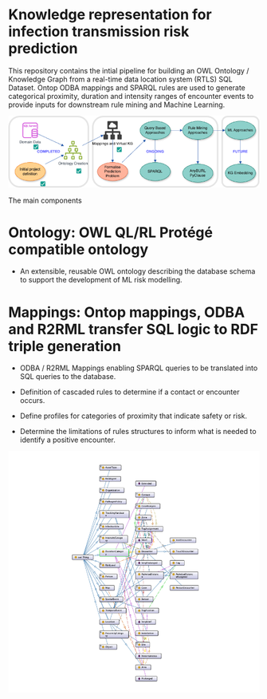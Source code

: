 # Knowledge representation for infection transmission risk prediction

This repository contains the intial pipeline for building an OWL Ontology / Knowledge Graph from a real-time data location system (RTLS) SQL Dataset. Ontop ODBA mappings and SPARQL rules are used to generate categorical proximity, duration and intensity ranges of encounter events to provide inputs for downstream rule mining and Machine Learning.

![alt text](screenshots/proxximos_arch.drawio.png)

The main components

# Ontology: OWL QL/RL Protégé compatible ontology


-	An extensible, reusable OWL ontology describing the database schema to support the development of ML risk modelling.

# Mappings: Ontop mappings, ODBA and R2RML transfer SQL logic to RDF triple generation

-	ODBA / R2RML Mappings enabling SPARQL queries to be translated into SQL queries to the database.


-	Definition of cascaded rules to determine if a contact or encounter occurs.
-	Define profiles for categories of proximity that indicate safety or risk.
-	Determine the limitations of rules structures to inform what is needed to identify a positive encounter.



![alt text](screenshots/proxx.png)
